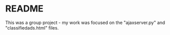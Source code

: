 # README

This was a group project - my work was focused on the "ajaxserver.py" and "classifiedads.html" files.
